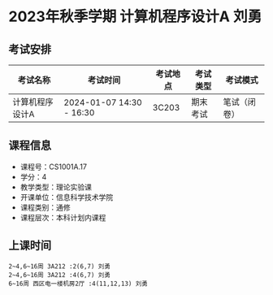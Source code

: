 # 2023年秋季学期 计算机程序设计A 刘勇




## 考试安排

| 考试名称 | 考试时间 | 考试地点 | 考试类型 | 考试模式 |
| -------- | -------- | -------- | -------- | -------- |
| 计算机程序设计A | 2024-01-07 14:30 - 16:30 | 3C203 | 期末考试 | 笔试（闭卷） |





## 课程信息

- 课程号：CS1001A.17
- 学分：4
- 教学类型：理论实验课
- 开课单位：信息科学技术学院
- 课程类别：通修
- 课程层次：本科计划内课程

## 上课时间

```
2~4,6~16周 3A212 :2(6,7) 刘勇
2~4,6~16周 3A212 :4(6,7) 刘勇
6~16周 西区电一楼机房2厅 :4(11,12,13) 刘勇
```

